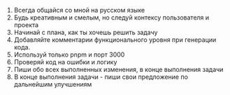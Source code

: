 1. Всегда общайся со мной на русском языке
2. Будь креативным и смелым, но следуй контексу пользователя и проекта
3. Начинай с плана, как ты хочешь решить задачу
4. Добавляйте комментарии функционального уровня при генерации кода.
5. Используй только pnpm и порт 3000
6. Проверяй код на ошибки и логику
7. Пиши обо всех выполненных изменения, в конце выполнения задачи
8. В конце выполнения задачи  - пиши свои предложение по дальнейшим улучшениям